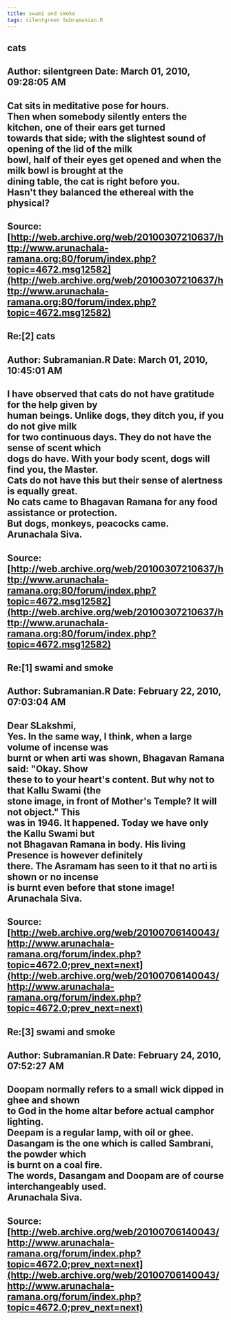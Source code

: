 ```yaml
--- 
title: swami and smoke   
tags: silentgreen Subramanian.R  
---  
```

## cats  
Author: silentgreen         Date: March 01, 2010, 09:28:05 AM  
---  
Cat sits in meditative pose for hours.   
Then when somebody silently enters the kitchen, one of their ears get turned  
towards that side; with the slightest sound of opening of the lid of the milk  
bowl, half of their eyes get opened and when the milk bowl is brought at the  
dining table, the cat is right before you.   
Hasn't they balanced the ethereal with the physical?
 ---  
Source:[http://web.archive.org/web/20100307210637/http://www.arunachala-ramana.org:80/forum/index.php?topic=4672.msg12582](http://web.archive.org/web/20100307210637/http://www.arunachala-ramana.org:80/forum/index.php?topic=4672.msg12582)   
---  

## Re:[2] cats  
Author: Subramanian.R       Date: March 01, 2010, 10:45:01 AM  
---  
I have observed that cats do not have gratitude for the help given by   
human beings. Unlike dogs, they ditch you, if you do not give milk   
for two continuous days. They do not have the sense of scent which   
dogs do have. With your body scent, dogs will find you, the Master.   
Cats do not have this but their sense of alertness is equally great.   
No cats came to Bhagavan Ramana for any food assistance or protection.   
But dogs, monkeys, peacocks came.   
Arunachala Siva.
 ---  
Source:[http://web.archive.org/web/20100307210637/http://www.arunachala-ramana.org:80/forum/index.php?topic=4672.msg12582](http://web.archive.org/web/20100307210637/http://www.arunachala-ramana.org:80/forum/index.php?topic=4672.msg12582)   
---  

## Re:[1] swami and smoke  
Author: Subramanian.R       Date: February 22, 2010, 07:03:04 AM  
---  
Dear SLakshmi,   
Yes. In the same way, I think, when a large volume of incense was   
burnt or when arti was shown, Bhagavan Ramana said: "Okay. Show   
these to to your heart's content. But why not to that Kallu Swami (the   
stone image, in front of Mother's Temple? It will not object." This   
was in 1946. It happened. Today we have only the Kallu Swami but   
not Bhagavan Ramana in body. His living Presence is however definitely   
there. The Asramam has seen to it that no arti is shown or no incense   
is burnt even before that stone image!   
Arunachala Siva.
 ---  
Source:[http://web.archive.org/web/20100706140043/http://www.arunachala-ramana.org/forum/index.php?topic=4672.0;prev_next=next](http://web.archive.org/web/20100706140043/http://www.arunachala-ramana.org/forum/index.php?topic=4672.0;prev_next=next)   
---  

## Re:[3] swami and smoke  
Author: Subramanian.R       Date: February 24, 2010, 07:52:27 AM  
---  
Doopam normally refers to a small wick dipped in ghee and shown   
to God in the home altar before actual camphor lighting.   
Deepam is a regular lamp, with oil or ghee.   
Dasangam is the one which is called Sambrani, the powder which   
is burnt on a coal fire.   
The words, Dasangam and Doopam are of course interchangeably used.   
Arunachala Siva.
 ---  
Source:[http://web.archive.org/web/20100706140043/http://www.arunachala-ramana.org/forum/index.php?topic=4672.0;prev_next=next](http://web.archive.org/web/20100706140043/http://www.arunachala-ramana.org/forum/index.php?topic=4672.0;prev_next=next)   
---  

